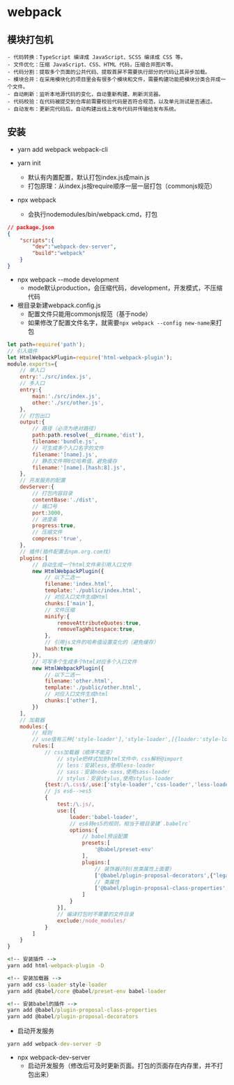 # webpack

## 模块打包机
    - 代码转换：TypeScript 编译成 JavaScript、SCSS 编译成 CSS 等。
    - 文件优化：压缩 JavaScript、CSS、HTML 代码，压缩合并图片等。
    - 代码分割：提取多个页面的公共代码、提取首屏不需要执行部分的代码让其异步加载。
    - 模块合并：在采用模块化的项目里会有很多个模块和文件，需要构建功能把模块分类合并成一个文件。
    - 自动刷新：监听本地源代码的变化，自动重新构建、刷新浏览器。
    - 代码校验：在代码被提交到仓库前需要校验代码是否符合规范，以及单元测试是否通过。
    - 自动发布：更新完代码后，自动构建出线上发布代码并传输给发布系统。
  
## 安装
- yarn add webpack webpack-cli 
- yarn init
    - 默认有内置配置，默认打包index.js成main.js
    - 打包原理：从index.js按require顺序一层一层打包（commonjs规范）

- npx webpack
    - 会执行nodemodules/bin/webpack.cmd，打包
```json
// package.json
{
    "scripts":{
        "dev":"webpack-dev-server",
        "build":"webpack"
    }
}
```

- npx webpack --mode development
    - mode默认production，会压缩代码，development，开发模式，不压缩代码
- 根目录新建webpack.config.js
  - 配置文件只能用commonjs规范（基于node）
  - 如果修改了配置文件名字，就需要`npx webpack --config new-name`来打包
```js
let path=require('path');
// 引入插件
let HtmlWebpackPlugin=require('html-webpack-plugin');
module.exports={
    // 单入口
    entry:'./src/index.js',
    // 多入口
    entry:{
        main:'./src/index.js',
        other:'./src/other.js',
    },
    // 打包出口
    output:{
        // 路径（必须为绝对路径）
        path:path.resolve(__dirname,'dist'),
        filename:'bundle.js',
        // 可生成多个入口名字的文件
        filename:'[name].js',
        // 静态文件带8位哈希值，避免缓存
        filename:'[name].[hash:8].js',
    },
    // 开发服务的配置
    devServer:{
        // 打包内容目录
        contentBase:'./dist',
        // 端口号
        port:3000,
        // 进度条
        progress:true,
        // 压缩文件
        compress:'true',
    },
    // 插件(插件配置去npm.org.com找)
    plugins:[
        // 自动生成一个html文件来引用入口文件
        new HtmlWebpackPlugin({
            // 以下二选一
            filename:'index.html',
            template:'./public/index.html',
            // 对应入口文件生成Html
            chunks:['main'],
            // 文件压缩
            minify:{
                removeAttributeQuotes:true,
                removeTagWhitespace:true,
            },
            // 引用js文件的哈希值设置变化的（避免缓存）
            hash:true
        }),
        // 可写多个生成多个html对应多个入口文件
        new HtmlWebpackPlugin({
            // 以下二选一
            filename:'other.html',
            template:'./public/other.html',
            // 对应入口文件生成html
            chunks:['other'],
        })
    ],
    // 加载器
    modules:{
        // 规则
        // use值有三种['style-loader'],'style-loader',[{loader:'style-loader',...options}]
        rules:[
            // css加载器（顺序不能变）
                // style把样式加到html文件中，css解析@import
                // less：安装less,使用less-loader
                // sass：安装node-sass,使用sass-loader
                // stylus：安装stylus,使用stylus-loader
            {test:/\.css$/,use:['style-loader','css-loader','less-loader']},
            // js es6-->es5
            {
                test:/\.js/,
                use:[{
                    loader:'babel-loader',
                    // es6转es5的规则，相当于根目录建`.babelrc`
                    options:{
                        // babel预设配置
                        presets:[
                            '@babel/preset-env'
                        ],
                        plugins:[
                            // 装饰器识别(放类属性上面要)
                            ['@babel/plugin-proposal-decorators',{"legacy":true}],
                            // 类属性
                            ['@babel/plugin-proposal-class-properties',{"loose":true}],
                        ]
                    }
                }],
                // 编译打包时不需要的文件目录
                exclude:/node_modules/
            }
        ]
    }
}
```

```cmd
<!-- 安装插件 -->
yarn add html-webpack-plugin -D

```

```cmd
<!-- 安装加载器 -->
yarn add css-loader style-loader
yarn add @babel/core @babel/preset-env babel-loader
```

```cmd
<!-- 安装babel的插件 -->
yarn add @babel/plugin-proposal-class-properties
yarn add @babel/plugin-proposal-decorators
```

- 启动开发服务
```cmd
yarn add webpack-dev-server -D
```
  - npx webpack-dev-server
    - 启动开发服务（修改后可及时更新页面。打包的页面存在内存里，并不打包出来）
